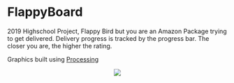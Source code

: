 # FlappyBoard
2019 Highschool Project, Flappy Bird but you are an Amazon Package trying to get delivered.
Delivery progress is tracked by the progress bar. The closer you are, the higher the rating.

Graphics built using [Processing](https://processing.org/)

<p align="center">
<img src="https://i.gyazo.com/cb4ad72ed309b4c1eb2b2c4811d75801.gif"/>
</p>

